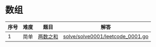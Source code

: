 # 数组

<!--- table -->

| 序号 | 难度 | 题目                                                 | 解答                                                                 |
| ---- | ---- | ---------------------------------------------------- | -------------------------------------------------------------------- |
| 1    | 简单 | [两数之和](https://leetcode-cn.com/problems/two-sum) | [solve/solve0001/leetcode_0001.go](solve/solve0001/leetcode_0001.go) |
